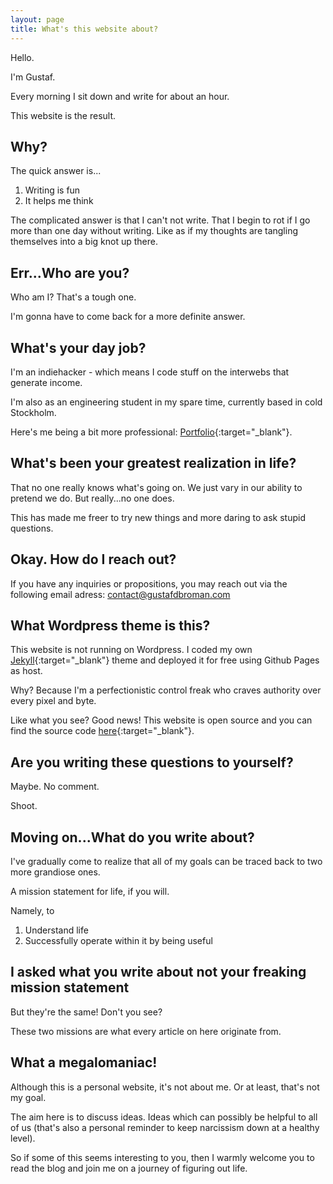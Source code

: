 ```yaml
---
layout: page
title: What's this website about?
---
```


Hello.

I'm Gustaf.

Every morning I sit down and write for about an hour.

This website is the result.

## Why?
The quick answer is...

1. Writing is fun
2. It helps me think

The complicated answer is that I can't not write. That I begin to rot if I go more than one day without writing. Like as if my thoughts are tangling themselves into a big knot up there.

## Err...Who are you?
Who am I? That's a tough one.

I'm gonna have to come back for a more definite answer.

## What's your day job?
I'm an indiehacker - which means I code stuff on the interwebs that generate income.

I'm also as an engineering student in my spare time, currently based in cold Stockholm.

Here's me being a bit more professional: [Portfolio](https://gustafbroman.github.io){:target="_blank"}.

## What's been your greatest realization in life?
That no one really knows what's going on. We just vary in our ability to pretend we do. But really...no one does.

This has made me freer to try new things and more daring to ask stupid questions.

## Okay. How do I reach out?
If you have any inquiries or propositions, you may reach out via the following email adress: contact@gustafdbroman.com

## What Wordpress theme is this?
This website is not running on Wordpress. I coded my own [Jekyll](https://jekyllrb.com/){:target="_blank"} theme and deployed it for free using Github Pages as host.

Why? Because I'm a perfectionistic control freak who craves authority over every pixel and byte.

Like what you see? Good news! This website is open source and you can find the source code [here](https://github.com/gustafbroman/blog){:target="_blank"}.

## Are you writing these questions to yourself?
Maybe. No comment.

Shoot.

## Moving on...What do you write about?
I've gradually come to realize that all of my goals can be traced back to two more grandiose ones.

A mission statement for life, if you will.

Namely, to

1. Understand life
2. Successfully operate within it by being useful

## I asked what you write about not your freaking mission statement
But they're the same! Don't you see?

These two missions are what every article on here originate from.

## What a megalomaniac!
Although this is a personal website, it's not about me. Or at least, that's not my goal.

The aim here is to discuss ideas. Ideas which can possibly be helpful to all of us (that's also a personal reminder to keep narcissism down at a healthy level).

So if some of this seems interesting to you, then I warmly welcome you to read the blog and join me on a journey of figuring out life.